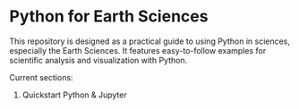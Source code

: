 # Python for Earth Sciences
This repository is designed as a practical guide to using Python in sciences, especially the Earth Sciences. It features easy-to-follow examples for scientific analysis and visualization with Python.

Current sections:
1. Quickstart Python & Jupyter
